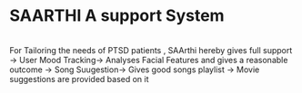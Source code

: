 <h1>SAARTHI A support System</h1>
<br>
For Tailoring the needs of PTSD patients , SAArthi hereby gives full support 
-> User Mood Tracking-> Analyses Facial Features and gives a reasonable outcome
-> Song Suugestion-> Gives good songs playlist
-> Movie suggestions are provided based on it
